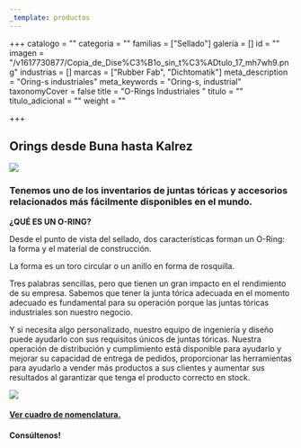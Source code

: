 ```yaml
---
_template: productos
---
```






+++
catalogo = ""
categoria = ""
familias = ["Sellado"]
galeria = []
id = ""
imagen = "/v1617730877/Copia_de_Dise%C3%B1o_sin_t%C3%ADtulo_17_mh7wh9.png"
industrias = []
marcas = ["Rubber Fab", "Dichtomatik"]
meta_description = "Oring-s industriales"
meta_keywords = "Oring-s, industrial"
taxonomyCover = false
title = "O-Rings Industriales "
titulo = ""
titulo_adicional = ""
weight = ""

+++
## **Orings desde Buna hasta Kalrez**

![](https://res.cloudinary.com/novatec/v1617724940/19_Oring_Pile_cmyk_brown-e1562776554279-570x372_hzmtxb.jpg)

### Tenemos uno de los inventarios de juntas tóricas y accesorios relacionados más fácilmente disponibles en el mundo.

**¿QUÉ ES UN O-RING?**

Desde el punto de vista del sellado, dos características forman un O-Ring: la forma y el material de construcción.

La forma es un toro circular o un anillo en forma de rosquilla.

Tres palabras sencillas, pero que tienen un gran impacto en el rendimiento de su empresa. Sabemos que tener la junta tórica adecuada en el momento adecuado es fundamental para su operación porque las juntas tóricas industriales son nuestro negocio.

Y si necesita algo personalizado, nuestro equipo de ingeniería y diseño puede ayudarlo con sus requisitos únicos de juntas tóricas. Nuestra operación de distribución y cumplimiento está disponible para ayudarlo y mejorar su capacidad de entrega de pedidos, proporcionar las herramientas para ayudarlo a vender más productos a sus clientes y aumentar sus resultados al garantizar que tenga el producto correcto en stock.

![](https://res.cloudinary.com/novatec/v1617726993/Picture1_osgmyi.png)

#### [**Ver cuadro de nomenclatura.**](https://synology01.novatec.cr:5001/d/f/613104711926592076)

#### Consúltenos!
